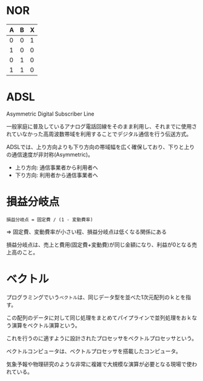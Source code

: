 # NOR

| A | B | X |
|---|---|---|
| 0 | 0 | 1 |
| 1 | 0 | 0 |
| 0 | 1 | 0 |
| 1 | 1 | 0 |

# ADSL

Asymmetric Digital Subscriber Line

一般家庭に普及しているアナログ電話回線をそのまま利用し、それまでに使用されていなかった高周波数帯域を利用することでデジタル通信を行う伝送方式。

ADSLでは、上り方向よりも下り方向の帯域幅を広く確保しており、下りと上りの通信速度が非対称(Asymmetric)。

- 上り方向: 通信事業者から利用者へ
- 下り方向: 利用者から通信事業者へ

# 損益分岐点

```
損益分岐点 = 固定費 / (1 - 変動費率)
```

=> 固定費、変動費率が小さい程、損益分岐点は低くなる関係にある

損益分岐点は、売上と費用(固定費+変動費)が同じ金額になり、利益が0となる売上高のこと。

# ベクトル

プログラミングでいう`ベクトル`は、同じデータ型を並べた1次元配列のｋとを指す。

この配列のデータに対して同じ処理をまとめてパイプラインで並列処理をおｋなう演算をベクトル演算という。

これを行うのに適すように設計されたプロセッサをベクトルプロセッサという。

ベクトルコンピュータは、ベクトルプロセッサを搭載したコンピュータ。

気象予報や物理研究のような非常に複雑で大規模な演算が必要となる現場で使われている。

